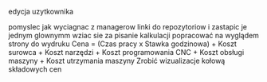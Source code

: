 edycja uzytkownika

pomyslec jak wyciagnac z managerow linki do repozytoriow i zastapic je jednym glownymm
wziac sie za pisanie kalkulacji
popracować na wyglądem strony do wydruku
Cena = (Czas pracy x Stawka godzinowa) + Koszt surowca + Koszt narzędzi + Koszt programowania CNC + Koszt obsługi maszyny + Koszt utrzymania maszyny
Zrobić wizualizacje kołową składowych cen
